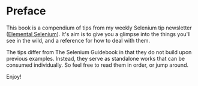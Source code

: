 # Preface

This book is a compendium of tips from my weekly Selenium tip newsletter ([Elemental Selenium](http://elementalselenium.com/)). It's aim is to give you a glimpse into the things you'll see in the wild, and a reference for how to deal with them.

The tips differ from The Selenium Guidebook in that they do not build upon previous examples. Instead, they serve as standalone works that can be consumed individually. So feel free to read them in order, or jump around.

Enjoy!

